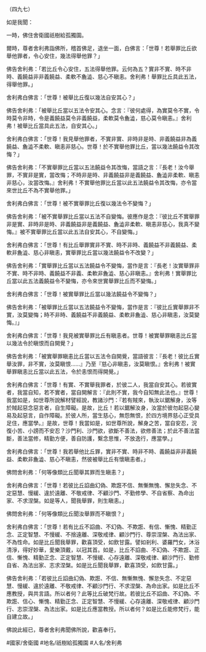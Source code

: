 （四九七）

如是我聞：

一時，佛住舍衛國祇樹給孤獨園。

爾時，尊者舍利弗詣佛所，稽首佛足，退坐一面，白佛言：「世尊！若舉罪比丘欲舉他罪者，令心安住，幾法得舉他罪？」

佛告舍利弗：「若比丘令心安住，五法得舉他罪。云何為五？實非不實、時不非時、義饒益非非義饒益、柔軟不麁澁、慈心不瞋恚。舍利弗！舉罪比丘具此五法，得舉他罪。」

舍利弗白佛言：「世尊！被舉比丘復以幾法自安其心？」

佛告舍利弗：「被舉比丘當以五法令安其心。念言：『彼何處得，為實莫令不實，令時莫令非時，令是義饒益莫令非義饒益，柔軟莫令麁澁，慈心莫令瞋恚。』舍利弗！被舉比丘當具此五法，自安其心。」

舍利弗白佛言：「世尊！我見舉他罪者，不實非實、非時非是時、非義饒益非為義饒益、麁澁不柔軟、瞋恚非慈心。世尊！於不實舉他罪比丘，當以幾法饒益令其改悔？」

佛告舍利弗：「不實舉罪比丘當以五法饒益令其改悔，當語之言：『長老！汝今舉罪，不實非是實，當改悔；不時非是時、非義饒益非是義饒益、麁澁非柔軟、瞋恚非慈心，汝當改悔。』舍利弗！不實舉他罪比丘當以此五法饒益令其改悔，亦令當來世比丘不為不實舉他罪。」

舍利弗白佛言：「世尊！被不實舉罪比丘復以幾法令不變悔？」

佛告舍利弗：「被不實舉罪比丘當以五法不自變悔。彼應作是念：『彼比丘不實舉罪非是實、非時非是時、非義饒益非是義饒益、麁澁非柔軟、瞋恚非慈心，我真不變悔。』被不實舉罪比丘當以此五法自安其心，不自變悔。」

舍利弗白佛言：「世尊！有比丘舉罪實非不實、時不非時、義饒益不非義饒益、柔軟非麁澁、慈心非瞋恚，實舉罪比丘當以幾法饒益令不改變？」

佛告舍利弗：「實舉罪比丘當以五法饒益令不變悔，當作是言：『長老！汝實舉罪非不實、時不非時、義饒益不非義、柔軟非麁澁、慈心非瞋恚。』舍利弗！實舉罪比丘當以此五法義饒益令不變悔，亦令來世實舉罪比丘而不變悔。」

舍利弗白佛言：「世尊！被實舉罪比丘當以幾法饒益令不變悔？」

佛告舍利弗：「被舉罪比丘當以五法饒益令不變悔，當作是言：『彼比丘實舉罪非不實，汝莫變悔；時不非時、義饒益不非義饒益、柔軟非麁澁、慈心非瞋恚，汝莫變悔。』」

舍利弗白佛言：「世尊！我見被實舉罪比丘有瞋恚者。世尊！被實舉罪瞋恚比丘當以幾法令於瞋恨而自開覺？」

佛告舍利弗：「被實舉罪瞋恚比丘當以五法令自開覺，當語彼言：『長老！彼比丘實舉汝罪，非不實，汝莫瞋恨……』乃至『慈心非瞋恚，汝莫瞋恨。』舍利弗！被實舉罪瞋恚比丘當以此五法，令於恚恨而得開覺。」

舍利弗白佛言：「世尊！有實、不實舉我罪者，於彼二人，我當自安其心。若彼實者，我當自知，若不實者，當自開解言：『此則不實，我今自知無此法也。』世尊！我當如是，如世尊所說解材譬經說，教諸沙門：『若有賊來，執汝以鋸解身，汝等於賊起惡念惡言者，自生障礙。是故，比丘！若以鋸解汝身，汝當於彼勿起惡心變易及起惡言，自作障礙。於彼人所，當生慈心，無怨無恨，於四方境界慈心正受具足住，應當學。』是故，世尊！我當如是，如世尊所說，解身之苦，當自安忍，況復小苦、小謗而不安忍？沙門利、沙門欲，欲斷不善法，欲修善法；於此不善法當斷，善法當修，精勤方便，善自防護，繫念思惟，不放逸行，應當學。」

舍利弗白佛言：「世尊！我若舉他比丘罪，實非不實、時非不時、義饒益非非義饒益、柔軟非麁澁、慈心不瞋恚，然彼被舉比丘有懷瞋恚者。」

佛問舍利弗：「何等像類比丘聞舉其罪而生瞋恚？」

舍利弗白佛言：「世尊！若彼比丘諂曲幻偽、欺誑不信、無慚無愧、懈怠失念、不定惡慧、慢緩、違於遠離、不敬戒律、不顧沙門、不勤修學、不自省察、為命出家、不求涅槃。如是等人，聞我舉罪，則生瞋恚。」

佛問舍利弗：「何等像類比丘聞汝舉罪而不瞋恨？」

舍利弗白佛言：「世尊！若有比丘不諂曲、不幻偽、不欺誑、有信、慚愧、精勤正念、正定智慧、不慢緩、不捨遠離、深敬戒律、顧沙門行、尊崇涅槃、為法出家、不為性命。如是比丘聞我舉罪，歡喜頂受，如飲甘露。譬如剎利、婆羅門女，沐浴清淨，得好妙華，愛樂頂戴，以冠其首。如是，比丘不諂曲、不幻偽、不欺誑、正信、慚愧、精勤正念、正定智慧、不慢緩、心存遠離、深敬戒律、顧沙門行、勤修自省、為法出家、志求涅槃。如是比丘聞我舉罪，歡喜頂受，如飲甘露。」

佛告舍利弗：「若彼比丘諂曲幻偽、欺誑、不信、無慚無愧、懈怠失念、不定惡慧、慢緩、違於遠離、不敬戒律、不顧沙門行、不求涅槃、為命出家。如是比丘不應教授，與共言語。所以者何？此等比丘破梵行故。若彼比丘不諂曲、不幻偽、不欺誑、信心、慚愧、精勤正念、正定智慧、不慢緩、心存遠離、深敬戒律、顧沙門行、志崇涅槃、為法出家。如是比丘應當教授。所以者何？如是比丘能修梵行，能自建立故。」

佛說此經已，尊者舍利弗聞佛所說，歡喜奉行。

#國家/舍衛國
#地名/祇樹給孤獨園
#人名/舍利弗
